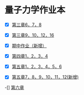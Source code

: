 # 量子力学作业本

- [x] [第三章6，7，8](https://github.com/Guibeen/Quantum_Mechanics_2014301020066/edit/master/Exercises/Chapter3-6,7,8.md)

- [x] [第三章9，10，12，16](https://github.com/Guibeen/Quantum_Mechanics_2014301020066/blob/master/Exercises/Chapter3-9%2C10%2C12%2C16.md)

- [x] [期中作业（新增）](https://github.com/Guibeen/Quantum_Mechanics_2014301020066/blob/master/Exercises/midterm)

- [x] [第四章1，2，3，4](https://github.com/Guibeen/Quantum_Mechanics_2014301020066/blob/master/Exercises/Chapter4-1%2C2%2C3%2C4.md)

- [x] [第五章1，2，3，4，5，6](https://github.com/Guibeen/Quantum_Mechanics_2014301020066/blob/master/Exercises/Chapter5-1~6.md)

- [x] [第五章7，8，9，10，11，12(新增)](https://www.zybuluo.com/Guibeen/note/600228)

 -[] [第六章](https://www.zybuluo.com/Guibeen/note/600278)
